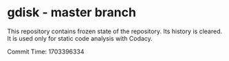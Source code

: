 # gdisk - master branch

This repository contains frozen state of the repository.
Its history is cleared. It is used only for static code
analysis with Codacy.

Commit Time: 1703396334